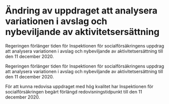 # Ändring av uppdraget att analysera variationen i avslag och nybeviljande av aktivitetsersättning

Regeringen förlänger tiden för Inspektionen för socialförsäkringens uppdrag att analysera variationen i avslag och nybeviljande av aktivitetsersättning till den 11 december 2020.

Regeringen förlänger tiden för Inspektionen för socialförsäkringens uppdrag att analysera variationen i avslag och nybeviljande av aktivitetsersättning till den 11 december 2020.

För att kunna redovisa uppdraget med hög kvalitet har Inspektionen för socialförsäkringen begärt förlängd redovisningstidpunkt till den 11 december 2020.
